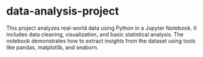 # data-analysis-project
This project analyzes real-world data using Python in a Jupyter Notebook. It includes data cleaning, visualization, and basic statistical analysis. The notebook demonstrates how to extract insights from the dataset using tools like pandas, matplotlib, and seaborn.
